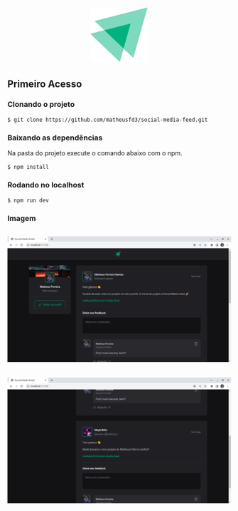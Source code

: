<h1 align="center">
  <img alt="logo" title="logo" src="src/assets/ignite-logo.svg"  />
</h1>

## Primeiro Acesso
### Clonando o projeto
```
$ git clone https://github.com/matheusfd3/social-media-feed.git
```
### Baixando as dependências
Na pasta do projeto execute o comando abaixo com o npm.
```
$ npm install
```
### Rodando no localhost
```
$ npm run dev
```
### **Imagem**
<h2 align="center">
  <img alt="Social Media Feed" title="Social Media Feed" src=".github/social-media-feed.png"  />
</h2>
<h2 align="center">
  <img alt="Social Media Feed" title="Social Media Feed" src=".github/social-media-feed-2.png"  />
</h2>